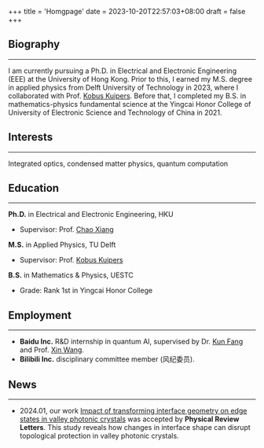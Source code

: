 +++
title = 'Homgpage'
date = 2023-10-20T22:57:03+08:00
draft = false
+++

## Biography
---
I am currently pursuing a Ph.D. in Electrical and Electronic Engineering (EEE) at the University of Hong Kong. Prior to this, I earned my M.S. degree in applied physics from Delft University of Technology in 2023, where I collaborated with Prof. [Kobus Kuipers](https://kuiperslab.tudelft.nl/). Before that, I completed my B.S. in mathematics-physics fundamental science at the Yingcai Honor College of University of Electronic Science and Technology of China in 2021.

## Interests
---
Integrated optics, condensed matter physics, quantum computation

## Education
---
**Ph.D.** in Electrical and Electronic Engineering, HKU
+ Supervisor: Prof. [Chao Xiang](https://chao-xiang.github.io/)

**M.S.** in Applied Physics, TU Delft
+ Supervisor: Prof. [Kobus Kuipers](https://kuiperslab.tudelft.nl/)

**B.S.** in Mathematics & Physics, UESTC
+ Grade: Rank 1st in Yingcai Honor College

## Employment
---
+ **Baidu Inc.** R&D internship in quantum AI, supervised by Dr. [Kun Fang](https://scholar.google.com/citations?user=YlfYNwcAAAAJ&hl=en&inst=6173373803492361994&oi=ao) and Prof. [Xin Wang](https://www.xinwang.info/).
+ **Bilibili Inc.** disciplinary committee member (风纪委员).

## News
---
+ 2024.01, our work [Impact of transforming interface geometry on edge states in valley photonic crystals](https://arxiv.org/abs/2310.00858) was accepted by **Physical Review Letters**. This study reveals how changes in interface shape can disrupt topological protection in valley photonic crystals.